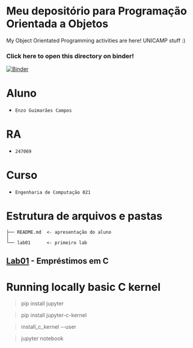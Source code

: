 # Meu depositório para Programação Orientada a Objetos
My Object Orientated Programming activities are here! UNICAMP stuff :)

### Click here to open this directory on binder!
[![Binder](https://mybinder.org/badge_logo.svg)](https://mybinder.org/v2/gh/NuitJack/POOstuff_247069/HEAD)

# Aluno
* `Enzo Guimarães Campos`

# RA
* `247069`

# Curso
* `Engenharia de Computação 021`

# Estrutura de arquivos e pastas
~~~
├── README.md  <- apresentação do aluno
│
└── lab01      <- primeiro lab
~~~

## [Lab01](https://github.com/NuitJack/POOstuff_247069/tree/main/lab01) - Empréstimos em C

# Running locally basic C kernel
> pip install jupyter

> pip install jupyter-c-kernel

> install_c_kernel --user

> jupyter notebook

